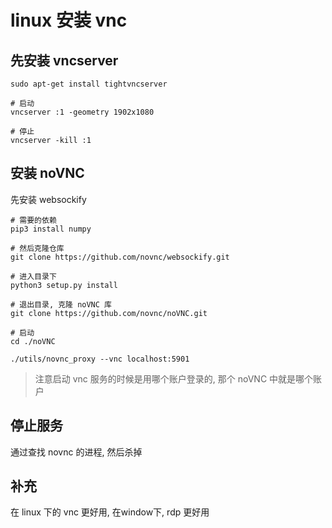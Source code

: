 # linux 安装 vnc


## 先安装 vncserver

```
sudo apt-get install tightvncserver
```

```
# 启动
vncserver :1 -geometry 1902x1080

# 停止
vncserver -kill :1
```

## 安装 noVNC

先安装 websockify

```
# 需要的依赖
pip3 install numpy

# 然后克隆仓库
git clone https://github.com/novnc/websockify.git

# 进入目录下
python3 setup.py install

# 退出目录, 克隆 noVNC 库
git clone https://github.com/novnc/noVNC.git

# 启动
cd ./noVNC

./utils/novnc_proxy --vnc localhost:5901
```



> 注意启动 vnc 服务的时候是用哪个账户登录的, 那个 noVNC 中就是哪个账户



## 停止服务

通过查找 novnc 的进程, 然后杀掉


## 补充

在 linux 下的 vnc 更好用, 在window下, rdp 更好用